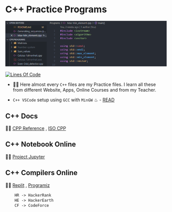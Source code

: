 # C++ Practice Programs

![CPP_Logo](./_File/CPP_Banner.png)

[![Lines Of Code](https://tokei.rs/b1/github.com/Koushikon/CPP.Programs?category=code)](https://github.com/Koushikon/CPP.Programs)

- 🐱‍🏍 Here almost every `C++` files are my Practice files. I learn all these from different Website, Apps, Online Courses and from my Teacher.

- `C++ VSCode` setup using `GCC` with `MinGW` ♨ - [READ][lnk0006]

## C++ Docs

🐱‍👓 [CPP Reference][lnk0001] , [ISO CPP][lnk0002]

## C++ Notebook Online

🐱‍🐉 [Project Jupyter][lnk0003]

## C++ Compilers Online

🚴‍♀️ [Replit][lnk0004] , [Programiz][lnk0005]

```English
    HR -> HackerRank
    HE -> HackerEarth
    CF -> CodeForce
```

<!-- External links  -->
[lnk0001]: https://en.cppreference.com/w/
[lnk0002]: https://isocpp.org/
[lnk0003]: https://jupyter.org/try
[lnk0004]: https://replit.com/languages/cpp
[lnk0005]: https://www.programiz.com/cpp-programming/online-compiler/
[lnk0006]: http://code.visualstudio.com/docs/cpp/config-mingw

<!-- [lnk0007]: 

[lnk0008]: 

[lnk0009]: 

[lnk0010]: 

[lnk0011]: 

[lnk0012]:  -->

